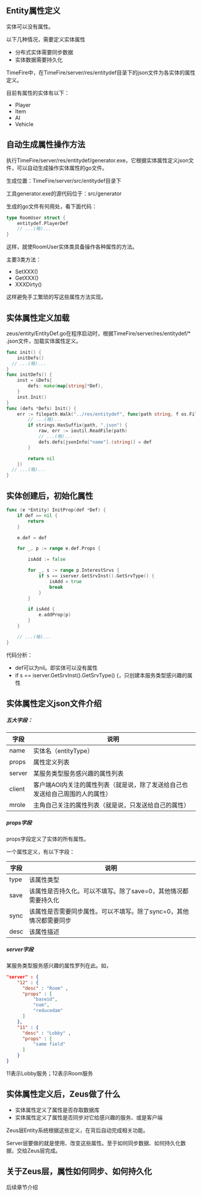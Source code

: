 ## Entity属性定义

实体可以没有属性。

以下几种情况，需要定义实体属性

  - 分布式实体需要同步数据
  - 实体数据需要持久化


TimeFire中，在TimeFire/server/res/entitydef目录下的json文件为各实体的属性定义。

目前有属性的实体有以下：
  - Player
  - Item
  - AI
  - Vehicle


## 自动生成属性操作方法

执行TimeFire/server/res/entitydef/generator.exe，它根据实体属性定义json文件，可以自动生成操作实体属性的go文件。

生成位置：TimeFire/server/src/entitydef目录下

工具generator.exe的源代码位于：src/generator

生成的go文件有何用处，看下面代码：

```go
type RoomUser struct {
	entitydef.PlayerDef
	// ...(略)...
}
```

这样，就使RoomUser实体类具备操作各种属性的方法。

主要3类方法：

  - SetXXX()
  - GetXXX()
  - XXXDirty()

这样避免手工繁琐的写这些属性方法实现。


## 实体属性定义加载

zeus/entity/EntityDef.go在程序启动时，根据TimeFire/server/res/entitydef/* .json文件，加载实体属性定义。

```go
func init() {
	initDefs()
  // ...(略)...
}
func initDefs() {
	inst = &Defs{
		defs: make(map[string]*Def),
	}
	inst.Init()
}
func (defs *Defs) Init() {
	err := filepath.Walk("../res/entitydef", func(path string, f os.FileInfo, err error) error {
		// ...(略)...
		if strings.HasSuffix(path, ".json") {
			raw, err := ioutil.ReadFile(path)
			// ...(略)...
			defs.defs[jsonInfo["name"].(string)] = def
		}

		return nil
	})
  // ...(略)...
}
```


## 实体创建后，初始化属性

```go
func (e *Entity) InitProp(def *Def) {
	if def == nil {
		return
	}

	e.def = def

	for _, p := range e.def.Props {

		isAdd := false

		for _, s := range p.InterestSrvs {
			if s == iserver.GetSrvInst().GetSrvType() {
				isAdd = true
				break
			}
		}

		if isAdd {
			e.addProp(p)
		}
	}

	// ...(略)...
}
```
代码分析：
  - def可以为nil。即实体可以没有属性
  - if s == iserver.GetSrvInst().GetSrvType() {，只创建本服务类型感兴趣的属性

## 实体属性定义json文件介绍

##### 五大字段：

字段        | 说明
------------| ------------------------------
name        | 实体名（entityType）
props       | 属性定义列表
server      | 某服务类型服务感兴趣的属性列表
client      | 客户端AOI内关注的属性列表（就是说，除了发送给自己也发送给自己周围的人的属性）
mrole       | 主角自己关注的属性列表（就是说，只发送给自己的属性）

##### props字段

props字段定义了实体的所有属性。

一个属性定义，有以下字段：

字段        | 说明
------------| ------------------------------
type        | 该属性类型
save        | 该属性是否持久化。可以不填写。除了save=0，其他情况都需要持久化
sync        | 该属性是否需要同步属性。可以不填写。除了sync=0，其他情况都需要同步
desc        | 该属性描述

##### server字段

某服务类型服务感兴趣的属性罗列在此。如，

```json
"server" : {
    "12" : {
      "desc" : "Room" ,
      "props" : [
          "baseid",
          "num",
          "reducedam"
      ]
    },
    "11" : {
      "desc" : "Lobby" ,
      "props" : [
          "same field"
      ]
    }
}
```

11表示Lobby服务；12表示Room服务


## 实体属性定义后，Zeus做了什么

  - 实体属性定义了属性是否存取数据库
  - 实体属性定义了属性是否同步对它给感兴趣的服务、或是客户端

Zeus层Entity系统根据这些定义，在背后自动完成相关功能。

Server层要做的就是使用、改变这些属性。至于如何同步数据、如何持久化数据，交给Zeus层完成。


## 关于Zeus层，属性如何同步、如何持久化

后续章节介绍
